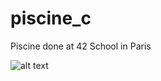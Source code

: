 # piscine_c
Piscine done at 42 School in Paris

![alt text](https://raw.githubusercontent.com/untel/piscine_c/master/results.png)
